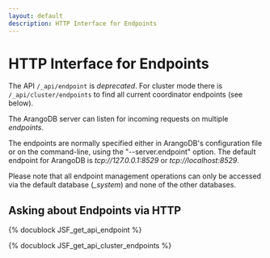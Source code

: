 ```yaml
---
layout: default
description: HTTP Interface for Endpoints
---
```

HTTP Interface for Endpoints
============================

The API `/_api/endpoint` is *deprecated*. For cluster mode there
is `/_api/cluster/endpoints` to find all current coordinator endpoints
(see below).

The ArangoDB server can listen for incoming requests on multiple *endpoints*.

The endpoints are normally specified either in ArangoDB's configuration
file or on the command-line, using the "--server.endpoint" option.
The default endpoint for ArangoDB is *tcp://127.0.0.1:8529* or
*tcp://localhost:8529*.

Please note that all endpoint management operations can only be accessed via
the default database (*_system*) and none of the other databases.

Asking about Endpoints via HTTP
---------------------------

<!-- js/actions/api-endpoint.js -->
{% docublock JSF_get_api_endpoint %}

<!-- js/actions/api-cluster.js -->
{% docublock JSF_get_api_cluster_endpoints %}
